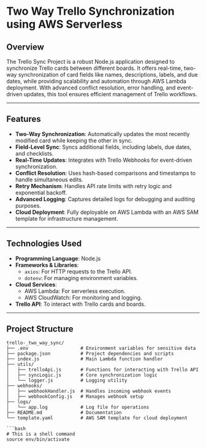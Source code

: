 # Two Way Trello Synchronization using AWS Serverless

## **Overview**
The Trello Sync Project is a robust Node.js application designed to synchronize Trello cards between different boards. It offers real-time, two-way synchronization of card fields like names, descriptions, labels, and due dates, while providing scalability and automation through AWS Lambda deployment. With advanced conflict resolution, error handling, and event-driven updates, this tool ensures efficient management of Trello workflows.

---

## **Features**
- **Two-Way Synchronization**: Automatically updates the most recently modified card while keeping the other in sync.
- **Field-Level Sync**: Syncs additional fields, including labels, due dates, and checklists.
- **Real-Time Updates**: Integrates with Trello Webhooks for event-driven synchronization.
- **Conflict Resolution**: Uses hash-based comparisons and timestamps to handle simultaneous edits.
- **Retry Mechanism**: Handles API rate limits with retry logic and exponential backoff.
- **Advanced Logging**: Captures detailed logs for debugging and auditing purposes.
- **Cloud Deployment**: Fully deployable on AWS Lambda with an AWS SAM template for infrastructure management.

---

## **Technologies Used**
- **Programming Language**: Node.js
- **Frameworks & Libraries**:
  - `axios`: For HTTP requests to the Trello API.
  - `dotenv`: For managing environment variables.
- **Cloud Services**:
  - AWS Lambda: For serverless execution.
  - AWS CloudWatch: For monitoring and logging.
- **Trello API**: To interact with Trello cards and boards.

---

## **Project Structure**
```plaintext
trello-_two_way_sync/
├── .env                   # Environment variables for sensitive data
├── package.json           # Project dependencies and scripts
├── index.js               # Main Lambda function handler
├── utils/
│   ├── trelloApi.js       # Functions for interacting with Trello API
│   ├── syncLogic.js       # Core synchronization logic
│   └── logger.js          # Logging utility
├── webhooks/
│   ├── webhookHandler.js  # Handles incoming webhook events
│   ├── webhookConfig.js   # Manages webhook setup
├── logs/
│   └── app.log            # Log file for operations
├── README.md              # Documentation
└── template.yaml          # AWS SAM template for cloud deployment

```bash
# This is a shell command
source env/bin/activate

